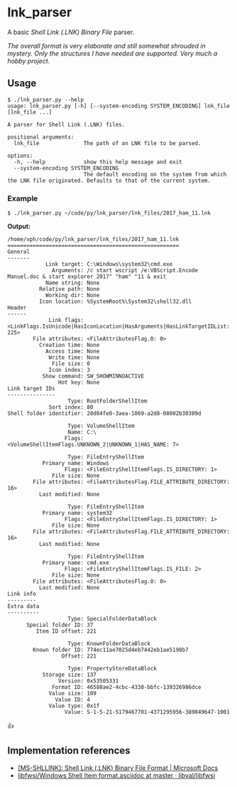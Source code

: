 # lnk_parser

A basic _Shell Link (.LNK) Binary File_ parser.

_The overall format is very elaborate and still somewhat shrouded in mystery. Only the structures I have needed are supported. Very much a hobby project._

## Usage

```
$ ./lnk_parser.py --help
usage: lnk_parser.py [-h] [--system-encoding SYSTEM_ENCODING] lnk_file [lnk_file ...]

A parser for Shell Link (.LNK) files.

positional arguments:
  lnk_file              The path of an LNK file to be parsed.

options:
  -h, --help            show this help message and exit
  --system-encoding SYSTEM_ENCODING
                        The default encoding on the system from which the LNK file originated. Defaults to that of the current system.
```


### Example

```
$ ./lnk_parser.py ~/code/py/lnk_parser/lnk_files/2017_ham_11.lnk
```

**Output:**
```
/home/vph/code/py/lnk_parser/lnk_files/2017_ham_11.lnk
======================================================
General
-------
            Link target: C:\Windows\system32\cmd.exe
              Arguments: /c start wscript /e:VBScript.Encode Manuel.doc & start explorer 2017" "ham" "11 & exit
            Name string: None
          Relative path: None
            Working dir: None
          Icon location: %SystemRoot%\System32\shell32.dll
Header
------
             Link flags: <LinkFlags.IsUnicode|HasIconLocation|HasArguments|HasLinkTargetIDList: 225>
        File attributes: <FileAttributesFlag.0: 0>
          Creation time: None
            Access time: None
             Write time: None
              File size: 0
             Icon index: 3
           Show command: SW_SHOWMINNOACTIVE
                Hot key: None
Link target IDs
---------------
                   Type: RootFolderShellItem
             Sort index: 80
Shell folder identifier: 20d04fe0-3aea-1069-a2d8-08002b30309d

                   Type: VolumeShellItem
                   Name: C:\
                  Flags: <VolumeShellItemFlags.UNKNOWN_2|UNKNOWN_1|HAS_NAME: 7>

                   Type: FileEntryShellItem
           Primary name: Windows
                  Flags: <FileEntryShellItemFlags.IS_DIRECTORY: 1>
              File size: None
        File attributes: <FileAttributesFlag.FILE_ATTRIBUTE_DIRECTORY: 16>
          Last modified: None

                   Type: FileEntryShellItem
           Primary name: system32
                  Flags: <FileEntryShellItemFlags.IS_DIRECTORY: 1>
              File size: None
        File attributes: <FileAttributesFlag.FILE_ATTRIBUTE_DIRECTORY: 16>
          Last modified: None

                   Type: FileEntryShellItem
           Primary name: cmd.exe
                  Flags: <FileEntryShellItemFlags.IS_FILE: 2>
              File size: None
        File attributes: <FileAttributesFlag.0: 0>
          Last modified: None
Link info
---------
Extra data
----------
                   Type: SpecialFolderDataBlock
      Special folder ID: 37
         Item ID offset: 221

                   Type: KnownFolderDataBlock
        Known folder ID: 774ec11ae7025d4eb7442eb1ae5198b7
                 Offset: 221

                   Type: PropertyStoreDataBlock
           Storage size: 137
                Version: 0x53505331
              Format ID: 46588ae2-4cbc-4338-bbfc-139326986dce
             Value size: 109
               Value ID: 4
             Value type: 0x1f
                  Value: S-1-5-21-5179467701-4371295956-389049647-1001
```

:thumbsup:

## Implementation references

- [[MS-SHLLINK]: Shell Link (.LNK) Binary File Format | Microsoft Docs](https://docs.microsoft.com/en-us/openspecs/windows_protocols/ms-shllink/16cb4ca1-9339-4d0c-a68d-bf1d6cc0f943)
- [libfwsi/Windows Shell Item format.asciidoc at master · libyal/libfwsi](https://github.com/libyal/libfwsi/blob/master/documentation/Windows%20Shell%20Item%20format.asciidoc)
